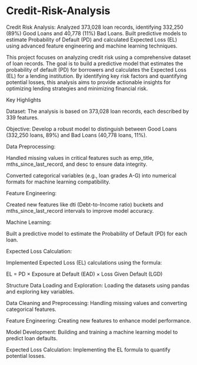 # Credit-Risk-Analysis
Credit Risk Analysis: Analyzed 373,028 loan records, identifying 332,250 (89%) Good Loans and 40,778 (11%) Bad Loans. Built predictive models to estimate Probability of Default (PD) and calculated Expected Loss (EL) using advanced feature engineering and machine learning techniques.


This project focuses on analyzing credit risk using a comprehensive dataset of loan records. The goal is to build a predictive model that estimates the probability of default (PD) for borrowers and calculates the Expected Loss (EL) for a lending institution. By identifying key risk factors and quantifying potential losses, this analysis aims to provide actionable insights for optimizing lending strategies and minimizing financial risk.

Key Highlights

Dataset: The analysis is based on 373,028 loan records, each described by 339 features.

Objective: Develop a robust model to distinguish between Good Loans (332,250 loans, 89%) and Bad Loans (40,778 loans, 11%).

Data Preprocessing:

Handled missing values in critical features such as emp_title, mths_since_last_record, and desc to ensure data integrity.

Converted categorical variables (e.g., loan grades A-G) into numerical formats for machine learning compatibility.

Feature Engineering:

Created new features like dti (Debt-to-Income ratio) buckets and mths_since_last_record intervals to improve model accuracy.

Machine Learning:

Built a predictive model to estimate the Probability of Default (PD) for each loan.

Expected Loss Calculation:

Implemented Expected Loss (EL) calculations using the formula:

EL = PD × Exposure at Default (EAD) × Loss Given Default (LGD)


Structure
Data Loading and Exploration: Loading the datasets using pandas and exploring key variables.

Data Cleaning and Preprocessing: Handling missing values and converting categorical features.

Feature Engineering: Creating new features to enhance model performance.

Model Development: Building and training a machine learning model to predict loan defaults.

Expected Loss Calculation: Implementing the EL formula to quantify potential losses.
